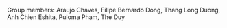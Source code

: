 Group members:
Araujo Chaves, Filipe Bernardo
Dong, Thang Long
Duong, Anh Chien
Eshita, Puloma
Pham, The Duy